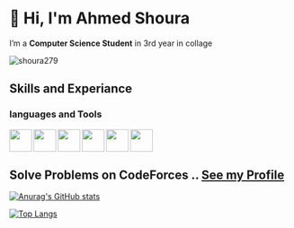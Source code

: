 
<!-- name and who i am start -->
# 👋 Hi, I'm Ahmed Shoura
I’m a **Computer Science Student** in 3rd year in collage
<!-- name and who i am end -->


<p align="left"> <img src="https://komarev.com/ghpvc/?username=shoura279&label=Profile%20views&color=0e75b6&style=flat" alt="shoura279" /> </p>


## Skills and Experiance

### languages and Tools
<img src="https://cdn-icons-png.flaticon.com/512/5968/5968350.png" width="40" align="left"> <!-- python -->
<img src="https://cdn-icons-png.flaticon.com/512/5968/5968282.png" width="40" align="left"> <!-- java -->
<img src="https://cdn-icons-png.flaticon.com/512/6132/6132222.png" width="40" align="left"> <!-- C++ -->
<img src="https://git-scm.com/images/logos/downloads/Git-Icon-1788C.png" width="40" align="left"> <!-- Git -->
<img src="https://cdn-icons-png.flaticon.com/512/1051/1051326.png" width="40" align="left"> <!-- Github -->
<img src="https://seeklogo.com/images/J/javascript-js-logo-2949701702-seeklogo.com.png" width="40"> <!-- JS -->


## Solve Problems on **CodeForces** .. [See my Profile](https://codeforces.com/profile/X_Hunter_X)
[![Anurag's GitHub stats](https://github-readme-stats.vercel.app/api?username=shoura279&show_icons=true&hide=issues,contribs)](https://github.com/anuraghazra/github-readme-stats)

[![Top Langs](https://github-readme-stats.vercel.app/api/top-langs/?username=shoura279)](https://github.com/anuraghazra/github-readme-stats)

